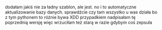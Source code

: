 dodałam jakiś nie za ładny szablon, ale jest. no i to automatyczne aktualizowanie bazy danych. sprawdźcie czy tam wszystko u was działa bo z tym pythonem to różnie bywa XDD przypadkiem nadpisałam tę poprzednią wersję więc wrzuciłam też starą w razie gdybym coś zepsuła
